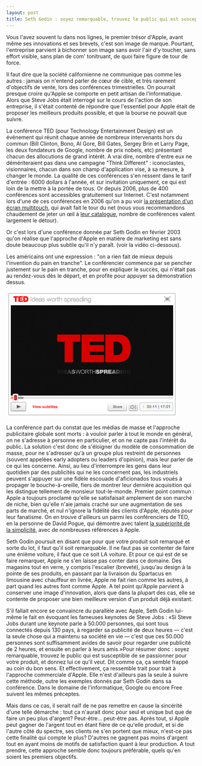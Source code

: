 ```yaml
---
layout: post
title: Seth Godin : soyez remarquable, trouvez le public qui est susceptible de se passionner pour votre produit, et donnez lui ce qu'il veut
---
```


Vous l'avez souvent lu dans nos lignes, le premier trésor d'Apple, avant même ses innovations et ses brevets, c'est son image de marque. Pourtant, l'entreprise parvient à bichonner son image sans avoir l'air d'y toucher, sans effort visible, sans plan de com' tonitruant, de quoi faire figure de tour de force.  


Il faut dire que la société californienne ne communique pas comme les autres : jamais on n'entend parler de cœur de cible, et très rarement d'objectifs de vente, lors des conférences trimestrielles. On pourrait presque croire qu'Apple se comporte en petit artisan de l'informatique. Alors que Steve Jobs était interrogé sur le cours de l'action de son entreprise, il s'était contenté de répondre que l'essentiel pour Apple était de proposer les meilleurs produits possible, et que la bourse ne pouvait que suivre.  


La conférence TED (pour Technology Entertainment Design) est un événement qui réunit chaque année de nombreux intervenants hors du commun (Bill Clinton, Bono, Al Gore, Bill Gates, Sergey Brin et Larry Page, les deux fondateurs de Google, nombre de prix nobels, etc) présentant chacun des allocutions de grand intérêt. A vrai dire, nombre d'entre eux ne démériteraient pas dans une campagne "Think Different" : iconoclastes, visionnaires, chacun dans son champ d'application vise, à sa mesure, à changer le monde. La qualité de ces conférences s'en ressent dans le tarif d'entrée : 6000 dollars à l'année, et sur invitation uniquement, ce qui est loin de la mettre à la portée de tous. Or depuis 2006, plus de 400 conférences sont accessibles gratuitement sur Internet. C'est notamment lors d'une de ces conférences en 2006 qu'on a pu voir <a href="http://www.ted.com/talks/jeff_han_demos_his_breakthrough_touchscreen.html">la présentation d'un écran multitouch</a>, qui avait fait le tour du net (nous vous recommandons chaudement de jeter un œil à <a href="http://www.ted.com">leur catalogue</a>, nombre de conférences valent largement le détour).  


Or c'est lors d'une conférence donnée par Seth Godin en février 2003 qu'on réalise que l'approche d'Apple en matière de marketing est sans doute beaucoup plus subtile qu'il n'y paraît. (voir la vidéo ci-dessous).  


Les américains ont une expression : "on a rien fait de mieux depuis l'invention du pain en tranche". Le conférencier commence par se pencher justement sur le pain en tranche, pour en expliquer le succès, qui n'était pas au rendez-vous dès le départ, et en profite pour appuyer sa démonstration dessus.  


<a href="http://www.ted.com/talks/view/id/28"><img src="/assets/images/blog/Sites/TED.png" alt="" /></a>  


La conférence part du constat que les médias de masse et l'approche publicitaire globale sont morts : à vouloir parler à tout le monde en général, on ne s'adresse à personne en particulier, et on ne capte pas l'intérêt du public. La solution c'est donc de s'éloigner du modèle de consommation de masse, pour ne s'adresser qu'à un groupe plus restreint de personnes (souvent appelées early adopters ou leaders d'opinion), mais leur parler de ce qui les concerne. Ainsi, au lieu d'interrompre les gens dans leur quotidien par des publicités qui ne les concernent pas, les industriels peuvent s'appuyer sur une fidèle escouade d'aficionados tous voués à propager le bouche-à-oreille, fiers de montrer leur dernière acquisition qui les distingue tellement de monsieur tout-le-monde. Premier point commun : Apple a toujours proclamé qu'elle se satisfaisait amplement de son marché de niche, bien qu'elle n'aie jamais craché sur une augmentation de ses parts de marché, et nul n'ignore la fidélité des clients d'Apple, réputés pour leur fanatisme. On en trouve d'ailleurs un parmi les conférenciers de TED, en la personne de David Pogue, qui démontre avec talent <a href="http://www.ted.com/talks/david_pogue_says_simplicity_sells.html">la supériorité de la simplicité</a>, avec de nombreuses références à Apple.  


Seth Godin poursuit en disant que pour que votre produit soit remarqué et sorte du lot, il faut qu'il soit remarquable. Il ne faut pas se contenter de faire une énième voiture, il faut que ce soit LA voiture. Et pour ce qui est de se faire remarquer, Apple ne s'en laisse pas conter dans ce domaine. Des magasins tout en verre, y compris l'escalier (breveté), jusqu'au design à la pointe de ses produits, en passant par la livraison du Spartacus en limousine avec chauffeur en livrée, Apple ne fait rien comme les autres, à part quand les autres font comme Apple. A tel point qu'Apple parvient à conserver une image d'innovation, alors que dans la plupart des cas, elle se contente de proposer une bien meilleure version d'un produit déjà existant.  


S'il fallait encore se convaincre du parallèle avec Apple, Seth Godin lui-même le fait en évoquant les fameuses keynotes de Steve Jobs : «Si Steve Jobs durant une keynote parle à 50.000 personnes, qui sont tous connectés depuis 130 pays, à regarder sa publicité de deux heures — c'est la seule chose qui a maintenu sa société en vie — c'est que ces 50.000 personnes sont suffisamment avides de savoir pour regarder une publicité de 2 heures, et ensuite en parler à leurs amis.»Pour résumer donc : soyez remarquable, trouvez le public qui est susceptible de se passionner pour votre produit, et donnez lui ce qu'il veut. Dit comme ça, ça semble frappé au coin du bon sens. Et effectivement, ça ressemble trait pour trait à l'approche commerciale d'Apple. Elle n'est d'ailleurs pas la seule à suivre cette méthode, outre les exemples donnés par Seth Godin dans sa conférence. Dans le domaine de l'informatique, Google ou encore Free suivent les mêmes préceptes.  


Mais dans ce cas, il serait naïf de ne pas remettre en cause la sincérité d'une telle démarche : tout ça n'aurait donc pour seul et unique but que de faire un peu plus d'argent? Peut-être… peut-être pas. Après tout, si Apple peut gagner de l'argent tout en étant fière de ce qu'elle produit, et si de l'autre côté du spectre, ses clients ne s'en portent que mieux, n'est-ce pas cette finalité qui compte le plus? D'autres ne gagnent pas moins d'argent tout en ayant moins de motifs de satisfaction quant à leur production. A tout prendre, cette approche semble donc toujours préférable, quels qu'en soient les premiers objectifs.